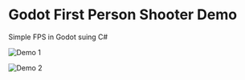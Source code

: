 # Godot First Person Shooter Demo

Simple FPS in Godot suing C#

![Demo 1](./assets/demo/demo-1.gif)

![Demo 2](./assets/demo/demo-2.gif)
